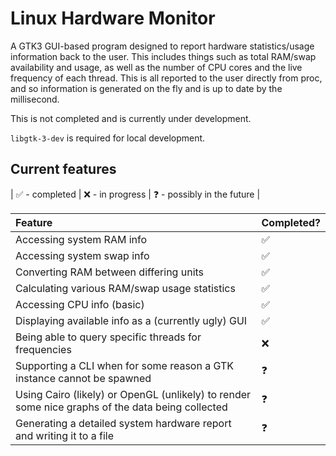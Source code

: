 # Linux Hardware Monitor
A GTK3 GUI-based program designed to report hardware statistics/usage information back to the user. This includes things
such as total RAM/swap availability and usage, as well as the number of CPU cores and the live frequency of each thread. This 
is all reported to the user directly from proc, and so information is generated on the fly and is up to date by the millisecond.

This is not completed and is currently under development.

`libgtk-3-dev` is required for local development.

## Current features

| ✅ - completed | ❌ - in progress | ❓ - possibly in the future |

|Feature       | Completed?   |
| :------------- |:-------------|
| Accessing system RAM info      | ✅ |
| Accessing system swap info      | ✅ |
| Converting RAM between differing units| ✅ |
| Calculating various RAM/swap usage statistics | ✅ |
| Accessing CPU info (basic)      | ✅  |
| Displaying available info as a (currently ugly) GUI| ✅ |
| Being able to query specific threads for frequencies| ❌ |
| Supporting a CLI when for some reason a GTK instance cannot be spawned | ❓ |
| Using Cairo (likely) or OpenGL (unlikely) to render some nice graphs of the data being collected | ❓ |
| Generating a detailed system hardware report and writing it to a file | ❓ |

